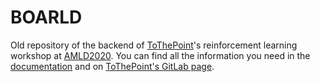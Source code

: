 # BOARLD
Old repository of the backend of [ToThePoint](https://tothepoint.group/)'s reinforcement learning workshop at [AMLD2020](https://appliedmldays.org/). You can find all the information you need in the [documentation](https://tothepoint.gitlab.io/reinforcement-learning-workshop/boarldocu) and on [ToThePoint's GitLab page](https://gitlab.com/tothepoint/reinforcement-learning-workshop).
